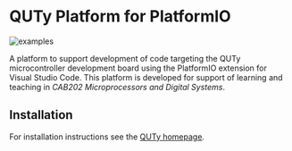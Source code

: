 

# QUTy Platform for PlatformIO

![examples](https://github.com/cab202/quty/actions/workflows/examples.yml/badge.svg?branch=ci)

A platform to support development of code targeting the QUTy microcontroller development board using the PlatformIO extension for Visual Studio Code. This platform is developed for support of learning and teaching in *CAB202 Microprocessors and Digital Systems*.

## Installation

For installation instructions see the [QUTy homepage](https://cab202.github.io/quty/).